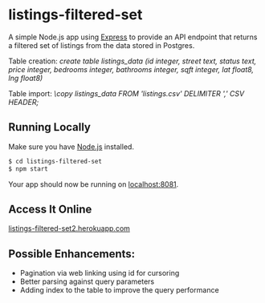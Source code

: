 # listings-filtered-set

A simple Node.js app using [Express](http://expressjs.com/) to provide an API endpoint that returns a filtered set of listings from the data stored in Postgres.

Table creation: *create table listings_data (id integer, street text, status text, price integer, bedrooms integer, bathrooms integer, sqft integer, lat float8, lng float8)*

Table import: *\copy listings_data FROM 'listings.csv' DELIMITER ',' CSV HEADER;*

## Running Locally

Make sure you have [Node.js](http://nodejs.org/) installed.

```sh
$ cd listings-filtered-set
$ npm start
```
Your app should now be running on [localhost:8081](http://localhost:8081/listings).

## Access It Online

[listings-filtered-set2.herokuapp.com](https://listings-filtered-set2.herokuapp.com/listings)

## Possible Enhancements:
* Pagination via web linking using id for cursoring
* Better parsing against query parameters
* Adding index to the table to improve the query performance
